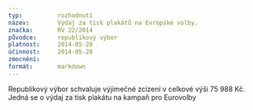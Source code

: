 ```yaml
---
typ:          rozhodnutí
název:        Výdaj za tisk plakátů na Evropské volby. 
značka:       RV 22/2014
původce:      republikový výbor
platnost:     2014-05-28
účinnost:     2014-05-28
zmocnění:     
formát:       markdown
---
```


Republikový výbor schvaluje výjimečné zcizení v celkové výši 75 988 Kč. Jedná se o výdaj za tisk plakátu na kampaň pro Eurovolby